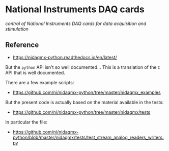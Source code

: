# National Instruments DAQ cards

*control of National Instruments DAQ cards for data acquisition and stimulation*

## Reference

- https://nidaqmx-python.readthedocs.io/en/latest/

But the `python` API isn't so well documented... This is a translation of the `C` API that is well documented.

There are a few example scripts:
- https://github.com/ni/nidaqmx-python/tree/master/nidaqmx_examples

But the present code is actually based on the material available in the tests:

- https://github.com/ni/nidaqmx-python/tree/master/nidaqmx/tests

In particular the file:

- https://github.com/ni/nidaqmx-python/blob/master/nidaqmx/tests/test_stream_analog_readers_writers.py